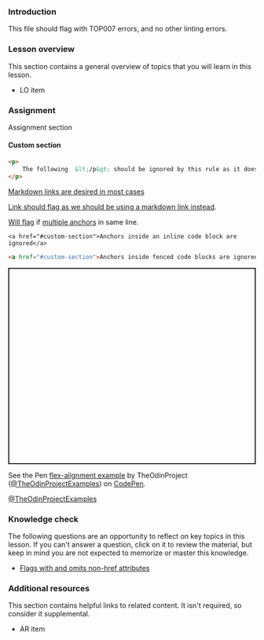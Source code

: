 ### Introduction

This file should flag with TOP007 errors, and no other linting errors.

### Lesson overview

This section contains a general overview of topics that you will learn in this lesson.

- LO item

### Assignment

<div class="lesson-content__panel" markdown="1">

Assignment section

</div>

#### Custom section

```html
<p>
    The following  &lt;/p&gt; should be ignored by this rule as it does not belong to a codepen embed.
</p>
```

[Markdown links are desired in most cases](#custom-section)

<a href="#custom-section">Link should flag as we should be using a markdown link instead</a>.

<a href="#custom-section">Will flag</a> if <a href="#assignment">multiple anchors</a> in same line.

`<a href="#custom-section">Anchors inside an inline code block are ignored</a>`

```html
<a href="#custom-section">Anchors inside fenced code blocks are ignored</a>
```

<p class="codepen" data-height="400" data-default-tab="html,result" data-slug-hash="MWoyBzR" data-editable="true" data-user="TheOdinProjectExamples" style="height: 400px; box-sizing: border-box; display: flex; align-items: center; justify-content: center; border: 2px solid; margin: 1em 0; padding: 1em;">

<!-- Does not flag anchor tags for codepen embeds -->
<span>See the Pen <a href="https://codepen.io/TheOdinProjectExamples/pen/MWoyBzR">
flex-alignment example</a> by TheOdinProject (<a href="https://codepen.io/TheOdinProjectExamples">@TheOdinProjectExamples</a>)
on <a href="https://codepen.io">CodePen</a>.</span>

</p>

<!-- But will flag codepen anchors if they're not inside p.codepen -->
<a href="https://codepen.io/TheOdinProjectExamples">@TheOdinProjectExamples</a>

<script async src="https://cpwebassets.codepen.io/assets/embed/ei.js"></script>

### Knowledge check

The following questions are an opportunity to reflect on key topics in this lesson. If you can't answer a question, click on it to review the material, but keep in mind you are not expected to memorize or master this knowledge.

- <a class="knowledge-check-link" href="#knowledge-check">Flags with and omits non-href attributes</a>

### Additional resources

This section contains helpful links to related content. It isn't required, so consider it supplemental.

- AR item
